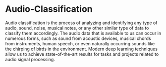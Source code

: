 # Audio-Classification

Audio classification is the process of analyzing and identifying any type of audio, sound, noise, musical notes, or any other similar type of data to classify them accordingly. The audio data that is available to us can occur in numerous forms, such as sound from acoustic devices, musical chords from instruments, human speech, or even naturally occurring sounds like the chirping of birds in the environment. Modern deep learning techniques allow us to achieve state-of-the-art results for tasks and projects related to audio signal processing.

